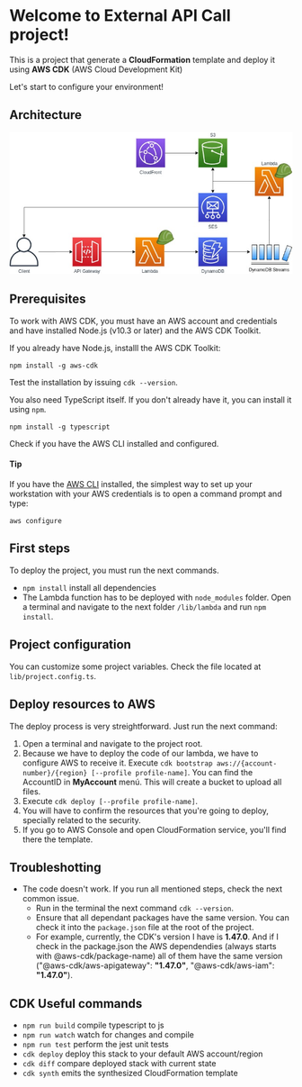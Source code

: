 # Welcome to External API Call project!

This is a project that generate a **CloudFormation** template and deploy it using **AWS CDK** (AWS Cloud Development Kit)

Let's start to configure your environment!

## Architecture

![Solution Architecture](./architecture.jpg)

## Prerequisites

To work with AWS CDK, you must have an AWS account and credentials and have installed Node.js (v10.3 or later) and the AWS CDK Toolkit.

If you already have Node.js, installl the AWS CDK Toolkit:

    npm install -g aws-cdk

Test the installation by issuing `cdk --version`.

You also need TypeScript itself. If you don't already have it, you can install it using `npm`.

    npm install -g typescript

Check if you have the AWS CLI installed and configured.

#### Tip

If you have the [AWS CLI](https://aws.amazon.com/cli/) installed, the simplest way to set up your workstation with your AWS credentials is to open a command prompt and type:

    aws configure

## First steps

To deploy the project, you must run the next commands.

- `npm install` install all dependencies
- The Lambda function has to be deployed with `node_modules` folder. Open a terminal and navigate to the next folder `/lib/lambda` and run `npm install`.

## Project configuration

You can customize some project variables. Check the file located at `lib/project.config.ts`.

## Deploy resources to AWS

The deploy process is very streightforward. Just run the next command:

1.  Open a terminal and navigate to the project root.
2.  Because we have to deploy the code of our lambda, we have to configure AWS to receive it. Execute `cdk bootstrap aws://{account-number}/{region} [--profile profile-name]`. You can find the AccountID in **MyAccount** menú. This will create a bucket to upload all files.
3.  Execute `cdk deploy [--profile profile-name]`.
4.  You will have to confirm the resources that you're going to deploy, specially related to the security.
5.  If you go to AWS Console and open CloudFormation service, you'll find there the template.

## Troubleshotting

- The code doesn't work. If you run all mentioned steps, check the next common issue.
  - Run in the terminal the next command `cdk --version`.
  - Ensure that all dependant packages have the same version. You can check it into the `package.json` file at the root of the project.
  - For example, currently, the CDK's version I have is **1.47.0**. And if I check in the package.json the AWS dependendies (always starts with @aws-cdk/package-name) all of them have the same version ("@aws-cdk/aws-apigateway": **"1.47.0"**, "@aws-cdk/aws-iam": **"1.47.0"**).

## CDK Useful commands

- `npm run build` compile typescript to js
- `npm run watch` watch for changes and compile
- `npm run test` perform the jest unit tests
- `cdk deploy` deploy this stack to your default AWS account/region
- `cdk diff` compare deployed stack with current state
- `cdk synth` emits the synthesized CloudFormation template
